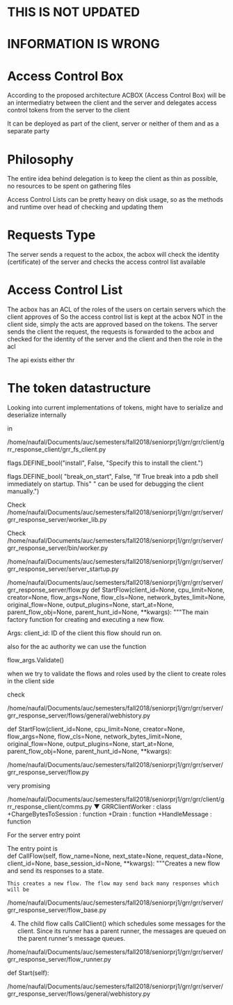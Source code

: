 THIS IS NOT UPDATED
===================
INFORMATION IS WRONG
====================
Access Control Box
==============================

According to the proposed architecture ACBOX (Access Control Box) will be an intermediatry 
between the client and the server and delegates access control tokens from the server to the
client




It can be deployed as part of the client, server or neither of them and as a separate party

Philosophy
==========

The entire idea behind delegation is to keep the client as thin as possible, no resources to 
be spent on gathering files

Access Control Lists can be pretty heavy on disk usage, so as the methods and runtime over head
of checking and updating them

Requests Type
=============

The server sends a request to the acbox, the acbox will check the identity (certificate)
of the server and checks the access control list available

Access Control List
===================

The acbox has an ACL of the roles of the users on certain servers which the client approves of
So the access control list is kept at the acbox NOT in the client side, simply the acts are 
approved based on the tokens. The server sends the client the request, the requests is
forwarded to the acbox and checked for the identity of the server and the client and then the 
role in the acl


The api exists either thr


The token datastructure
=======================

Looking into current implementations of tokens, might have to serialize and deserialize 
internally 


in 

/home/naufal/Documents/auc/semesters/fall2018/seniorprj1/grr/grr/client/grr_response_client/grr_fs_client.py


flags.DEFINE_bool("install", False, "Specify this to install the client.")

flags.DEFINE_bool(
    "break_on_start", False,
    "If True break into a pdb shell immediately on startup. This"
    " can be used for debugging the client manually.")



Check /home/naufal/Documents/auc/semesters/fall2018/seniorprj1/grr/grr/server/grr_response_server/worker_lib.py


Check 
/home/naufal/Documents/auc/semesters/fall2018/seniorprj1/grr/grr/server/grr_response_server/bin/worker.py

/home/naufal/Documents/auc/semesters/fall2018/seniorprj1/grr/grr/server/grr_response_server/server_startup.py


/home/naufal/Documents/auc/semesters/fall2018/seniorprj1/grr/grr/server/grr_response_server/flow.py
def StartFlow(client_id=None,
              cpu_limit=None,
              creator=None,
              flow_args=None,
              flow_cls=None,
              network_bytes_limit=None,
              original_flow=None,
              output_plugins=None,
              start_at=None,
              parent_flow_obj=None,
              parent_hunt_id=None,
              **kwargs):
  """The main factory function for creating and executing a new flow.

  Args:
    client_id: ID of the client this flow should run on.


also for the ac authority we can use the function

  flow_args.Validate()

  when we try to validate the flows and roles used by the client to create roles in the client side

  check 

/home/naufal/Documents/auc/semesters/fall2018/seniorprj1/grr/grr/server/grr_response_server/flows/general/webhistory.py




def StartFlow(client_id=None,
              cpu_limit=None,
              creator=None,
              flow_args=None,
              flow_cls=None,
              network_bytes_limit=None,
              original_flow=None,
              output_plugins=None,
              start_at=None,
              parent_flow_obj=None,
              parent_hunt_id=None,
              **kwargs):

/home/naufal/Documents/auc/semesters/fall2018/seniorprj1/grr/grr/server/grr_response_server/flow.py


very promising

/home/naufal/Documents/auc/semesters/fall2018/seniorprj1/grr/grr/client/grr_response_client/comms.py
▼ GRRClientWorker : class
   +ChargeBytesToSession : function
   +Drain : function
   +HandleMessage : function


For the server entry point


The entry point is  
  def CallFlow(self,
               flow_name=None,
               next_state=None,
               request_data=None,
               client_id=None,
               base_session_id=None,
               **kwargs):
    """Creates a new flow and send its responses to a state.

    This creates a new flow. The flow may send back many responses which will be


/home/naufal/Documents/auc/semesters/fall2018/seniorprj1/grr/grr/server/grr_response_server/flow_base.py

4. The child flow calls CallClient() which schedules some messages for the client. Since its runner has a parent runner, the messages are queued on the
   parent runner's message queues.

/home/naufal/Documents/auc/semesters/fall2018/seniorprj1/grr/grr/server/grr_response_server/flow_runner.py


  def Start(self):

/home/naufal/Documents/auc/semesters/fall2018/seniorprj1/grr/grr/server/grr_response_server/flows/general/webhistory.py

